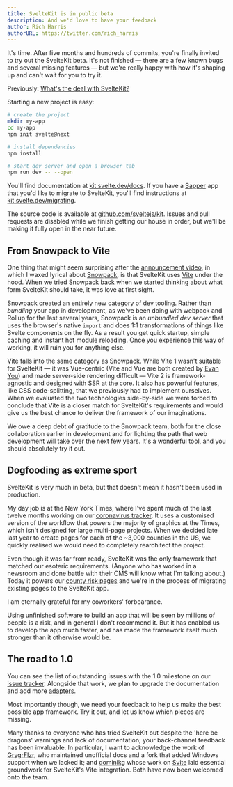 ```yaml
---
title: SvelteKit is in public beta
description: And we'd love to have your feedback
author: Rich Harris
authorURL: https://twitter.com/rich_harris
---
```


It's time. After five months and hundreds of commits, you're finally invited to try out the SvelteKit beta. It's not finished — there are a few known bugs and several missing features — but we're really happy with how it's shaping up and can't wait for you to try it.

<aside><p>Previously: <a href="/blog/whats-the-deal-with-sveltekit">What's the deal with SvelteKit?</a></p></aside>

Starting a new project is easy:

```bash
# create the project
mkdir my-app
cd my-app
npm init svelte@next

# install dependencies
npm install

# start dev server and open a browser tab
npm run dev -- --open
```

You'll find documentation at [kit.svelte.dev/docs](https://kit.svelte.dev/docs). If you have a [Sapper](https://sapper.svelte.dev) app that you'd like to migrate to SvelteKit, you'll find instructions at [kit.svelte.dev/migrating](https://kit.svelte.dev/migrating).

The source code is available at [github.com/sveltejs/kit](https://github.com/sveltejs/kit). Issues and pull requests are disabled while we finish getting our house in order, but we'll be making it fully open in the near future.

## From Snowpack to Vite

One thing that might seem surprising after the [announcement video](/blog/whats-the-deal-with-sveltekit), in which I waxed lyrical about [Snowpack](https://www.snowpack.dev/), is that SvelteKit uses [Vite](https://vitejs.dev) under the hood. When we tried Snowpack back when we started thinking about what form SvelteKit should take, it was love at first sight.

Snowpack created an entirely new category of dev tooling. Rather than _bundling_ your app in development, as we've been doing with webpack and Rollup for the last several years, Snowpack is an _unbundled dev server_ that uses the browser's native `import` and does 1:1 transformations of things like Svelte components on the fly. As a result you get quick startup, simple caching and instant hot module reloading. Once you experience this way of working, it will ruin you for anything else.

Vite falls into the same category as Snowpack. While Vite 1 wasn't suitable for SvelteKit — it was Vue-centric (Vite and Vue are both created by [Evan You](https://twitter.com/youyuxi)) and made server-side rendering difficult — Vite 2 is framework-agnostic and designed with SSR at the core. It also has powerful features, like CSS code-splitting, that we previously had to implement ourselves. When we evaluated the two technologies side-by-side we were forced to conclude that Vite is a closer match for SvelteKit's requirements and would give us the best chance to deliver the framework of our imaginations.

We owe a deep debt of gratitude to the Snowpack team, both for the close collaboration earlier in development and for lighting the path that web development will take over the next few years. It's a wonderful tool, and you should absolutely try it out.


## Dogfooding as extreme sport

SvelteKit is very much in beta, but that doesn't mean it hasn't been used in production.

My day job is at the New York Times, where I've spent much of the last twelve months working on our [coronavirus tracker](https://www.nytimes.com/interactive/2020/us/coronavirus-us-cases.html). It uses a customised version of the workflow that powers the majority of graphics at the Times, which isn't designed for large multi-page projects. When we decided late last year to create pages for each of the ~3,000 counties in the US, we quickly realised we would need to completely rearchitect the project.

Even though it was far from ready, SvelteKit was the only framework that matched our esoteric requirements. (Anyone who has worked in a newsroom and done battle with their CMS will know what I'm talking about.) Today it powers our [county risk pages](https://www.nytimes.com/interactive/2021/us/tom-green-texas-covid-cases.html) and we're in the process of migrating existing pages to the SvelteKit app.

<aside><p>I am eternally grateful for my coworkers' forbearance.</p></aside>

Using unfinished software to build an app that will be seen by millions of people is a risk, and in general I don't recommend it. But it has enabled us to develop the app much faster, and has made the framework itself much stronger than it otherwise would be.

## The road to 1.0

You can see the list of outstanding issues with the 1.0 milestone on our [issue tracker](https://github.com/sveltejs/kit/issues?q=is%3Aopen+is%3Aissue+milestone%3A1.0). Alongside that work, we plan to upgrade the documentation and add more [adapters](https://kit.svelte.dev/docs#adapters).

Most importantly though, we need your feedback to help us make the best possible app framework. Try it out, and let us know which pieces are missing.

Many thanks to everyone who has tried SvelteKit out despite the 'here be dragons' warnings and lack of documentation; your back-channel feedback has been invaluable. In particular, I want to acknowledge the work of [GrygrFlzr](https://github.com/GrygrFlzr), who maintained unofficial docs and a fork that added Windows support when we lacked it; and [dominikg](https://github.com/dominikg) whose work on [Svite](https://github.com/svitejs/svite) laid essential groundwork for SvelteKit's Vite integration. Both have now been welcomed onto the team.
